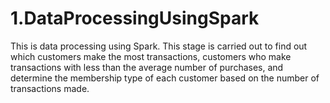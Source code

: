 # 1.DataProcessingUsingSpark
This is data processing using Spark. This stage is carried out to find out which customers make the most transactions, customers who make transactions with less than the average number of purchases, and determine the membership type of each customer based on the number of transactions made.
